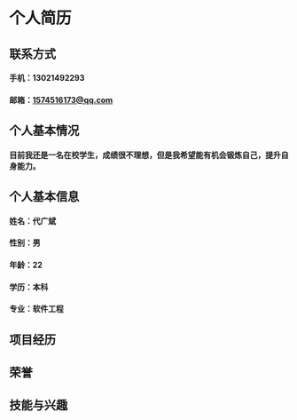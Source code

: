 # 个人简历
## 联系方式
#### 手机：13021492293
#### 邮箱：1574516173@qq.com
## 个人基本情况
#### 目前我还是一名在校学生，成绩很不理想，但是我希望能有机会锻炼自己，提升自身能力。
## 个人基本信息
#### 姓名：代广斌
#### 性别：男
#### 年龄：22
#### 学历：本科
#### 专业：软件工程
## 项目经历
#### 
## 荣誉
#### 
## 技能与兴趣
#### 
